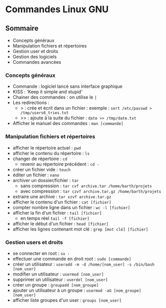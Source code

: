 # Commandes Linux GNU

## Sommaire
* Concepts généraux
* Manipulation fichiers et répertoires
* Gestion user et droits
* Gestion des logiciels
* Commandes avancées

### Concepts généraux
* Commande : logiciel lancé sans interface graphique
* KISS : 'Keep it simple and stupid'
* Chainer des commandes : on utilise le `|`
* Les redirections : 
  * \> : crée et écrit dans un fichier : exemple : `sort /etc/passwd > /tmp/users6_tries.txt`
  * \>\> : ajoute à la suite du fichier : `date >> /tmp/date.txt`
* Afficher le manuel des commandes : `man [commande]`

### Manipulation fichiers et répertoires
* afficher le répertoire actuel : `pwd`
* afficher le contenu du répertoire : `ls`
* changer de répertoire : `cd`
  * revenir au répertoire précédent : `cd -`
* créer un fichier vide : `touch`
* éditer un fichier : `nano`
* archiver un dossier/fichier : `tar`
  * sans compression : `tar cvf archive.tar /home/barth/projets`
  * avec compression : `tar czvf archive.tar.gz /home/barth/projets`
* extraire une archive : `tar xzvf archive.tar.gz`
* afficher le contenu d'un fichier : `cat [fichier]`
* compter nombre ligne dans un fichier : `wc -l [fichier]`
* afficher la fin d'un fichier : `tail [fichier]`
  * en temps réel `tail -f [fichier]`
* afficher le début d'un fichier : `head [fichier]`
* afficher les lignes contenant mot clé : `grep [mot clé] [fichier]`


### Gestion users et droits
* se connecter en root : `su -`
* effectuer une commande en droit root : `sudo [commande]`
* créer un utilisateur : `useradd -m -d /home/[nom_user] -s /bin/bash [nom_user]`
* modifier un utilisateur : `usermod [nom_user]`
* supprimer un utilisateur : `userdel [nom_user]`
* créer un groupe : `groupadd [nom_groupe]`
* ajouter un utilisateur à un groupe : `usermod -aG [nom_groupe] [nom_user]`
* afficher liste groupes d'un user : `groups [nom_user]`

